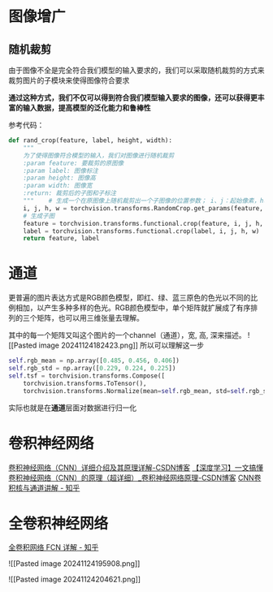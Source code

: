 # 图像增广
## 随机裁剪
由于图像不全是完全符合我们模型的输入要求的，我们可以采取随机裁剪的方式来裁剪图片的子模块来使得图像符合要求

**通过这种方式，我们不仅可以得到符合我们模型输入要求的图像，还可以获得更丰富的输入数据，提高模型的泛化能力和鲁棒性**

参考代码：
```python
def rand_crop(feature, label, height, width):  
    """  
    为了使得图像符合模型的输入，我们对图像进行随机裁剪  
    :param feature: 要裁剪的原图像  
    :param label: 图像标注  
    :param height: 图像高  
    :param width: 图像宽  
    :return: 裁剪后的子图和子标注  
    """    # 生成一个在原图像上随机裁剪出一个子图像的位置参数； i、j：起始像素，h、w：在起始像素后多长距离  
    i, j, h, w = torchvision.transforms.RandomCrop.get_params(feature, output_size=(height, width))  
    # 生成子图  
    feature = torchvision.transforms.functional.crop(feature, i, j, h, w)  
    label = torchvision.transforms.functional.crop(label, i, j, h, w)  
    return feature, label
```

# 通道
更普遍的图片表达方式是RGB颜色模型，即红、绿、蓝三原色的色光以不同的比例相加，以产生多种多样的色光。RGB颜色模型中，单个矩阵就扩展成了有序排列的三个矩阵，也可以用三维张量去理解。

其中的每一个矩阵又叫这个图片的一个channel（通道），宽, 高, 深来描述。
![[Pasted image 20241124182423.png]]
所以可以理解这一步
```Python
self.rgb_mean = np.array([0.485, 0.456, 0.406])  
self.rgb_std = np.array([0.229, 0.224, 0.225])  
self.tsf = torchvision.transforms.Compose([  
    torchvision.transforms.ToTensor(),  
    torchvision.transforms.Normalize(mean=self.rgb_mean, std=self.rgb_std)])
```
实际也就是在**通道**层面对数据进行归一化

# 卷积神经网络
[卷积神经网络（CNN）详细介绍及其原理详解-CSDN博客](https://blog.csdn.net/IronmanJay/article/details/128689946)
[【深度学习】一文搞懂卷积神经网络（CNN）的原理（超详细）_卷积神经网络原理-CSDN博客](https://blog.csdn.net/AI_dataloads/article/details/133250229)
[CNN卷积核与通道讲解 - 知乎](https://zhuanlan.zhihu.com/p/251068800)

# 全卷积神经网络
[全卷积网络 FCN 详解 - 知乎](https://zhuanlan.zhihu.com/p/30195134)

![[Pasted image 20241124195908.png]]

![[Pasted image 20241124204621.png]]